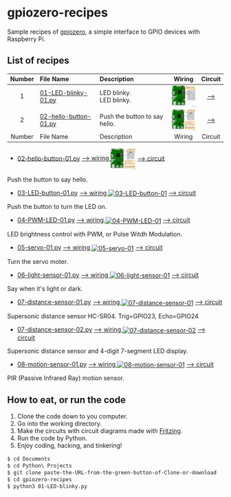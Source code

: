 # gpiozero-recipes

Sample recipes of [gpiozero](https://gpiozero.readthedocs.io/en/stable/index.html), a simple interface to GPIO devices with Raspberry Pi.

## List of recipes


|Number|File Name|Description|Wiring|Circuit|
|:---:|:---|:---|:---:|:---:|
|1|[01-LED-blinky-01.py](./01-LED-blinky-01.py)|LED blinky.</br>LED blinky.|[<img src="images/01-LED-blinky-01_bb.png" alt="01-LED-blinky-01" title="01-LED-blinky-01" height="50" align="center">](images/01-LED-blinky-01_bb.png)|[-->](images/01-LED-blinky-01_schem.png)|
|2|[02-hello-button-01.py](./02-hello-button-01.py)|Push the button to say hello.|[<img src="images/02-hello-button-01_bb.png" alt="02-hello-button-01" title="02-hello-button-01" height="50" align="center">](images/02-hello-button-01_bb.png)|[-->](images/02-hello-button-01_schem.png)|
|Number|File Name|Description|Wiring|Circuit|



- [02-hello-button-01.py](./02-hello-button-01.py)
[--> wiring <img src="images/02-hello-button-01_bb.png" alt="02-hello-button-01" title="02-hello-button-01" height="50" align="center">](images/02-hello-button-01_bb.png)
[--> circuit](images/02-hello-button-01_schem.png)

Push the button to say hello.

- [03-LED-button-01.py](./03-LED-button-01.py)
[--> wiring <img src="images/03-LED-button-01_bb.png" alt="03-LED-button-01" title="03-LED-button-01" height="50" align="center">](images/03-LED-button-01_bb.png)
[--> circuit](images/03-LED-button-01_schem.png)

Push the button to turn the LED on.

- [04-PWM-LED-01.py](./04-PWM-LED-01.py)
[--> wiring <img src="images/04-PWM-LED-01_bb.png" alt="04-PWM-LED-01" title="04-PWM-LED-01" height="50" align="center">](images/04-PWM-LED-01_bb.png)
[--> circuit](images/04-PWM-LED-01_schem.png)

LED brightness control with PWM, or Pulse Witdh Modulation.

- [05-servo-01.py](./05-servo-01.py)
[--> wiring <img src="images/05-servo-01_bb.png" alt="05-servo-01" title="05-servo-01" height="50" align="center">](images/05-servo-01_bb.png)
[--> circuit](images/05-servo-01_schem.png)

Turn the servo moter.

- [06-light-sensor-01.py](./06-light-sensor-01.py)
[--> wiring <img src="images/06-light-sensor-01_bb.png" alt="06-light-sensor-01" title="06-light-sensor-01" height="50" align="center">](images/06-light-sensor-01_bb.png)
[--> circuit](images/06-light-sensor-01_schem.png)

Say when it's light or dark.

- [07-distance-sensor-01.py](./07-distance-sensor-01.py)
[--> wiring <img src="images/07-distance-sensor-01_bb.png" alt="07-distance-sensor-01" title="07-distance-sensor-01" height="50" align="center">](images/07-distance-sensor-01_bb.png)
[--> circuit](images/07-distance-sensor-01_schem.png)

Supersonic distance sensor HC-SR04. Trig=GPIO23, Echo=GPIO24

- [07-distance-sensor-02.py](./07-distance-sensor-02.py)
[--> wiring <img src="images/07-distance-sensor-02_bb.png" alt="07-distance-sensor-02" title="07-distance-sensor-02" height="50" align="center">](images/07-distance-sensor-02_bb.png)
[--> circuit](images/07-distance-sensor-02_schem.png)

Supersonic distance sensor and 4-digit 7-segment LED display.

- [08-motion-sensor-01.py](./08-motion-sensor-01.py)
[--> wiring <img src="images/08-motion-sensor-01_bb.png" alt="08-motion-sensor-01" title="08-motion-sensor-01" height="50" align="center">](images/08-motion-sensor-01_bb.png)
[--> circuit](images/08-motion-sensor-01_schem.png)

PIR (Passive Infrared Ray) motion sensor.


## How to eat, or run the code

1. Clone the code down to you computer.
2. Go into the working directory.
3. Make the circuits with circuit diagrams made with [Fritzing](http://fritzing.org/home/).
4. Run the code by Python.
5. Enjoy coding, hacking, and tinkering!

```
$ cd Documents
$ cd Python\ Projects
$ git clone paste-the-URL-from-the-green-button-of-Clone-or-download
$ cd gpiozero-recipes
$ python3 01-LED-blinky.py
```
